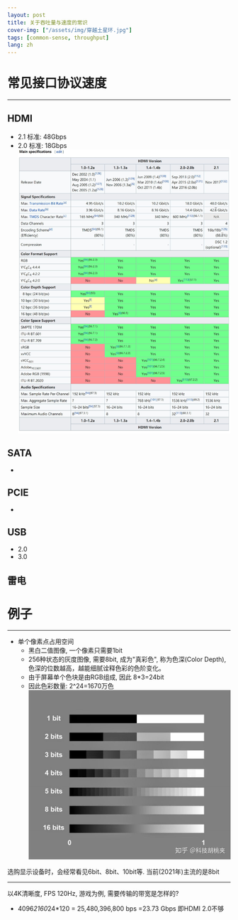 ```yaml
---
layout: post
title: 关于吞吐量与速度的常识
cover-img: ["/assets/img/穿越土星环.jpg"]
tags: [common-sense, throughput]
lang: zh
---
```


# 常见接口协议速度
---

## HDMI
* 2.1 标准: 48Gbps
* 2.0 标准: 18Gbps
![img_1.png](img_1.png)


## SATA
*

## PCIE
*

## USB
* 2.0
* 3.0

## 雷电



# 例子
---
- 单个像素点占用空间
  - 黑白二值图像, 一个像素只需要1bit
  - 256种状态的灰度图像, 需要8bit, 成为"真彩色", 称为色深(Color Depth), 色深的位数越高，越能细腻诠释色彩的色阶变化。 
  - 由于屏幕单个色块是由RGB组成, 因此 8*3=24bit
  - 因此色彩数量: 2^24=1670万色
![img.png](img.png)

选购显示设备时，会经常看见6bit、8bit、10bit等. 
当前(2021年)主流的是8bit

---
以4K清晰度, FPS 120Hz, 游戏为例, 需要传输的带宽是怎样的?
  - 4096*2160*24*120 = 25,480,396,800 bps =23.73 Gbps 即HDMI 2.0不够

